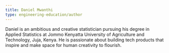 ```yaml
---
title: Daniel Mwanthi
type: engineering-education/author
---
```


Daniel is an ambitious and creative statistician pursuing his degree in Applied Statistics at Jommo Kenyatta University of Agriculture and Technology, Juja, 
Kenya. He is passionate about building tech products that inspire and make space for human creativity to flourish.
